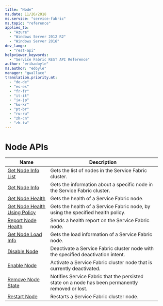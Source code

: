 ```yaml
---
title: "Node"
ms.date: 11/26/2018
ms.service: "service-fabric"
ms.topic: "reference"
applies_to: 
  - "Azure"
  - "Windows Server 2012 R2"
  - "Windows Server 2016"
dev_langs: 
  - "rest-api"
helpviewer_keywords: 
  - "Service Fabric REST API Reference"
author: "erikadoyle"
ms.author: "edoyle"
manager: "gwallace"
translation.priority.mt: 
  - "de-de"
  - "es-es"
  - "fr-fr"
  - "it-it"
  - "ja-jp"
  - "ko-kr"
  - "pt-br"
  - "ru-ru"
  - "zh-cn"
  - "zh-tw"
---
```

# Node APIs

| Name | Description |
| --- | --- |
| [Get Node Info List](sfclient-v64-api-getnodeinfolist.md) | Gets the list of nodes in the Service Fabric cluster.<br/> |
| [Get Node Info](sfclient-v64-api-getnodeinfo.md) | Gets the information about a specific node in the Service Fabric cluster.<br/> |
| [Get Node Health](sfclient-v64-api-getnodehealth.md) | Gets the health of a Service Fabric node.<br/> |
| [Get Node Health Using Policy](sfclient-v64-api-getnodehealthusingpolicy.md) | Gets the health of a Service Fabric node, by using the specified health policy.<br/> |
| [Report Node Health](sfclient-v64-api-reportnodehealth.md) | Sends a health report on the Service Fabric node.<br/> |
| [Get Node Load Info](sfclient-v64-api-getnodeloadinfo.md) | Gets the load information of a Service Fabric node.<br/> |
| [Disable Node](sfclient-v64-api-disablenode.md) | Deactivate a Service Fabric cluster node with the specified deactivation intent.<br/> |
| [Enable Node](sfclient-v64-api-enablenode.md) | Activate a Service Fabric cluster node that is currently deactivated.<br/> |
| [Remove Node State](sfclient-v64-api-removenodestate.md) | Notifies Service Fabric that the persisted state on a node has been permanently removed or lost.<br/> |
| [Restart Node](sfclient-v64-api-restartnode.md) | Restarts a Service Fabric cluster node.<br/> |

